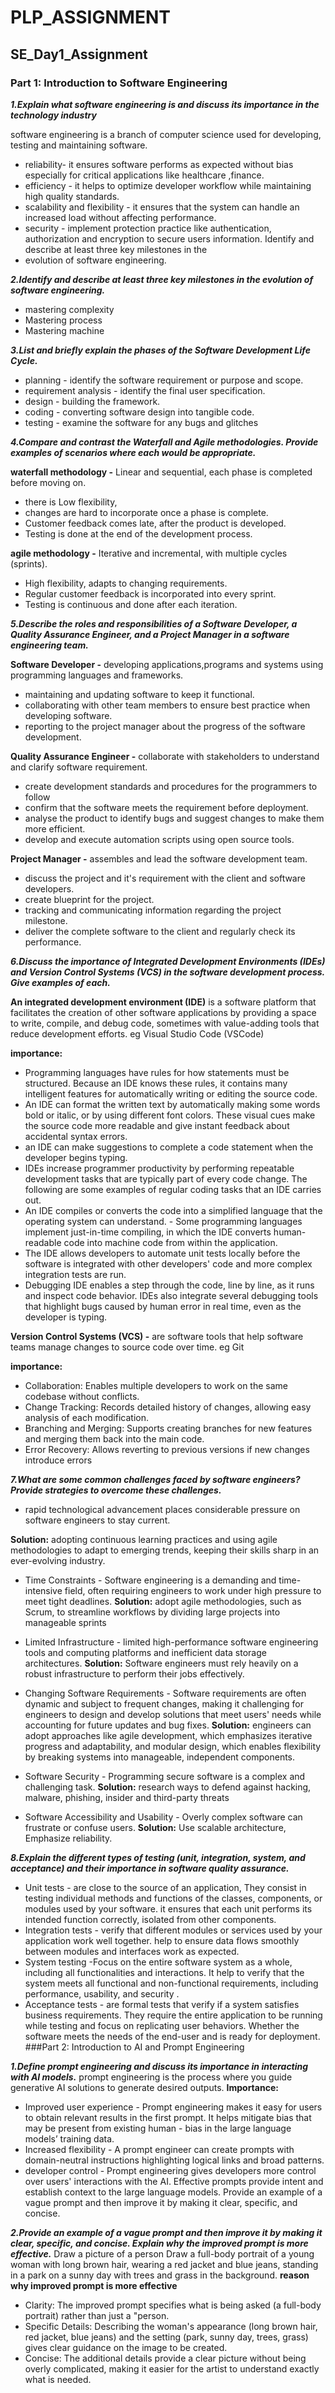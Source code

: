 # PLP_ASSIGNMENT
## SE_Day1_Assignment

### Part 1: Introduction to Software Engineering

***1.Explain what software engineering is and discuss its importance in the technology industry***

software engineering is a branch of computer science used for developing, testing and maintaining software.
- reliability- it ensures software performs as expected without bias especially for critical applications like healthcare ,finance. 
- efficiency - it helps to optimize developer workflow while maintaining high quality standards.
 - scalability and flexibility - it ensures that the system can handle an increased load without affecting performance.
- security - implement protection practice like authentication, authorization and encryption to secure users information. Identify and describe at least three key milestones in the 
- evolution of software engineering.


***2.Identify and describe at least three key milestones in the evolution of software engineering.*** 
- mastering complexity
- Mastering process
- Mastering machine


***3.List and briefly explain the phases of the Software Development Life Cycle.***
- planning - identify the software requirement or purpose and scope.
- requirement analysis - identify the final user specification. 
- design - building the framework. 
- coding - converting software design into tangible code.
- testing - examine the software for any bugs and glitches
  
***4.Compare and contrast the Waterfall and Agile methodologies. Provide examples of scenarios where each would be appropriate.***

 **waterfall methodology -** Linear and sequential, each phase is completed before moving on. 
- there is Low flexibility,
- changes are hard to incorporate once a phase is complete.
 - Customer feedback comes late, after the product is developed.
 - Testing is done at the end of the development process.
   
 **agile methodology -** Iterative and incremental, with multiple cycles (sprints).
- High flexibility, adapts to changing requirements. 
- Regular customer feedback is incorporated into every sprint. 
- Testing is continuous and done after each iteration.


***5.Describe the roles and responsibilities of a Software Developer, a Quality Assurance Engineer, and a Project Manager in a software engineering team.***

 **Software Developer -** developing applications,programs and systems using programming languages and frameworks.
 - maintaining and updating software to keep it functional. 
 - collaborating with other team members to ensure best practice when developing software.
 - reporting to the project manager about the progress of the software development.
  
  **Quality Assurance Engineer -** collaborate with stakeholders to understand and clarify software requirement.
 - create development standards and procedures for the programmers to follow
 - confirm that the software meets the requirement before deployment. 
- analyse the product to identify bugs and suggest changes to make them more efficient. 
- develop and execute automation scripts using open source tools.
  
**Project Manager -** assembles and lead the software development team.
 - discuss the project and it's requirement with the client and software developers.
 - create blueprint for the project.
 - tracking and communicating information regarding the project milestone.
 - deliver the complete software to the client and regularly check its performance.


***6.Discuss the importance of Integrated Development Environments (IDEs) and Version Control Systems (VCS) in the software development process. Give examples of each.***

**An integrated development environment (IDE)** is a software platform that facilitates the creation of other software applications by providing a space to write, compile, and debug code, sometimes with value-adding tools that reduce development efforts. eg Visual Studio Code (VSCode)

**importance:**

- Programming languages have rules for how statements must be structured. Because an IDE knows these rules, it contains many intelligent features for automatically writing or editing the source code.
- An IDE can format the written text by automatically making some words bold or italic, or by using different font colors. These visual cues make the source code more readable and give instant feedback about accidental syntax errors.
- an IDE can make suggestions to complete a code statement when the developer begins typing.
- IDEs increase programmer productivity by performing repeatable development tasks that are typically part of every code change. The following are some examples of regular coding tasks that an IDE carries out.
- An IDE compiles or converts the code into a simplified language that the operating system can understand. - Some programming languages implement just-in-time compiling, in which the IDE converts human-readable code into machine code from within the application.
- The IDE allows developers to automate unit tests locally before the software is integrated with other developers' code and more complex integration tests are run.
- Debugging IDE enables a step through the code, line by line, as it runs and inspect code behavior. IDEs also integrate several debugging tools that highlight bugs caused by human error in real time, even as the developer is typing.

**Version Control Systems (VCS) -** are software tools that help software teams manage changes to source code over time. eg Git

**importance:**
- Collaboration: Enables multiple developers to work on the same codebase without conflicts.
- Change Tracking: Records detailed history of changes, allowing easy analysis of each modification. 
- Branching and Merging: Supports creating branches for new features and merging them back into the main code.
- Error Recovery: Allows reverting to previous versions if new changes introduce errors

***7.What are some common challenges faced by software engineers? Provide strategies to overcome these challenges.***

- rapid technological advancement places considerable pressure on software engineers to stay current.
  
 **Solution:** adopting continuous learning practices and using agile methodologies to adapt to emerging trends, keeping their skills sharp in an ever-evolving industry.
   
- Time Constraints - Software engineering is a demanding and time-intensive field, often requiring engineers to work under high pressure to meet tight deadlines.
**Solution:** adopt agile methodologies, such as Scrum, to streamline workflows by dividing large projects into manageable sprints
  
- Limited Infrastructure - limited high-performance software engineering tools and computing platforms and inefficient data storage architectures. 
 **Solution:** Software engineers must rely heavily on a robust infrastructure to perform their jobs effectively.
  
- Changing Software Requirements - Software requirements are often dynamic and subject to frequent changes, making it challenging for engineers to design and develop solutions that meet users' needs while accounting for future updates and bug fixes. 
**Solution:** engineers can adopt approaches like agile development, which emphasizes iterative progress and adaptability, and modular design, which enables flexibility by breaking systems into manageable, independent components.
  
- Software Security - Programming secure software is a complex and challenging task. 
**Solution:** research ways to defend against hacking, malware, phishing, insider and third-party threats
  
- Software Accessibility and Usability - Overly complex software can frustrate or confuse users. 
**Solution:** Use scalable architecture, Emphasize reliability.

***8.Explain the different types of testing (unit, integration, system, and acceptance) and their importance in software quality assurance.***

- Unit tests - are close to the source of an application, They consist in testing individual methods and functions of the classes, components, or modules used by your software.
   it ensures that each unit performs its intended function correctly, isolated from other components.
- Integration tests - verify that different modules or services used by your application work well together.
  help to ensure data flows smoothly between modules and interfaces work as expected.
- System testing -Focus on the entire software system as a whole, including all functionalities and interactions.
  It help to verify that the system meets all functional and non-functional requirements, including performance, usability, and security .
- Acceptance tests - are formal tests that verify if a system satisfies business requirements. They require the entire application to be running while testing and focus on replicating user behaviors. 
   Whether the software meets the needs of the end-user and is ready for deployment.
###Part 2: Introduction to AI and Prompt Engineering

***1.Define prompt engineering and discuss its importance in interacting with AI models.***
 prompt engineering  is the process where you guide generative AI solutions to generate desired outputs.
**Importance:**
- Improved user experience - Prompt engineering makes it easy for users to obtain relevant results in the first prompt. It helps mitigate bias that may be present from existing human - bias in the large language models’ training data.
- Increased flexibility - A prompt engineer can create prompts with domain-neutral instructions highlighting logical links and broad patterns.
- developer control - Prompt engineering gives developers more control over users' interactions with the AI. Effective prompts provide intent and establish context to the large 
  language models. Provide an example of a vague prompt and then improve it by making it clear, specific, and concise.

***2.Provide an example of a vague prompt and then improve it by making it clear, specific, and concise. Explain why the improved prompt is more effective.***
  Draw a picture of a person
  Draw a full-body portrait of a young woman with long brown hair, wearing a red jacket and blue jeans, standing in a park on a sunny day with trees and grass in the background.
  **reason why improved prompt is more effective**
- Clarity: The improved prompt specifies what is being asked (a full-body portrait) rather than just a "person.
- Specific Details: Describing the woman's appearance (long brown hair, red jacket, blue jeans) and the setting (park, sunny day, trees, grass) gives clear guidance on the image to be created.
- Concise: The additional details provide a clear picture without being overly complicated, making it easier for the artist to understand exactly what is needed.

